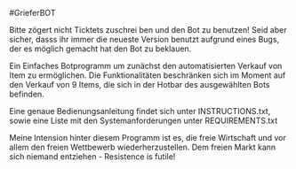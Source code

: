 #GrieferBOT

Bitte zögert nicht Ticktets zuschrei ben und den Bot zu benutzen! Seid aber sicher, dasss ihr immer
die neueste Version benutzt aufgrund eines Bugs, der es möglich gemacht hat
den Bot zu beklauen.

Ein Einfaches Botprogramm um zunächst den automatisierten Verkauf von Item zu
ermöglichen. Die Funktionalitäten beschränken sich im Moment auf den Verkauf
von 9 Items, die sich in der Hotbar des ausgewählten Bots befinden. 

Eine genaue Bedienungsanleitung findet sich unter INSTRUCTIONS.txt,
sowie eine Liste mit den Systemanforderungen unter REQUIREMENTS.txt

Meine Intension hinter diesem Programm ist es, die freie Wirtschaft und 
vor allem den freien Wettbewerb wiederherzustellen. Dem freien Markt
kann sich niemand entziehen - Resistence is futile!
